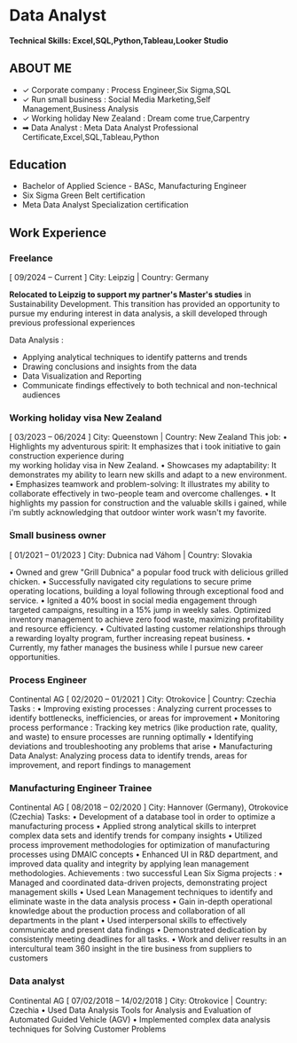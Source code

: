 # Data Analyst

#### Technical Skills: Excel,SQL,Python,Tableau,Looker Studio

## ABOUT ME
- ✓ Corporate company : Process Engineer,Six Sigma,SQL
- ✓ Run small business : Social Media Marketing,Self Management,Business Analysis
- ✓ Working holiday New Zealand : Dream come true,Carpentry
- ➡ Data Analyst : Meta Data Analyst Professional Certificate,Excel,SQL,Tableau,Python

## Education 

- Bachelor of Applied Science - BASc, Manufacturing Engineer 
- Six Sigma Green Belt certification
- Meta Data Analyst Specialization certification

## Work Experience

### Freelance 
[ 09/2024 – Current ] 
City: Leipzig | Country: Germany 

**Relocated to Leipzig to support my partner's Master's studies** in Sustainability Development. This transition has
provided an opportunity to pursue my enduring interest in data analysis, a skill developed through previous
professional experiences

Data Analysis :
- Applying analytical techniques to identify patterns and trends
- Drawing conclusions and insights from the data
- Data Visualization and Reporting
- Communicate findings effectively to both technical and non-technical audiences

### Working holiday visa New Zealand 
[ 03/2023 – 06/2024 ] 
City: Queenstown | Country: New Zealand 
This job:
    • Highlights my adventurous spirit: It emphasizes that i took initiative to gain construction experience during  
      my working holiday visa in New Zealand.
    • Showcases my adaptability: It demonstrates my ability to learn new skills and adapt to a new environment.
    • Emphasizes teamwork and problem-solving: It illustrates my ability to collaborate effectively in two-people team
      and overcome challenges.
    • It highlights my passion for construction and the valuable skills i gained, while i'm subtly acknowledging that
      outdoor winter work wasn't my favorite.

### Small business owner 
[ 01/2021 – 01/2023 ] 
City: Dubnica nad Váhom | Country: Slovakia 

  • Owned and grew "Grill Dubnica" a popular food truck with delicious grilled chicken.
  • Successfully navigated city regulations to secure prime operating locations, building a loyal following through
    exceptional food and service.
  • Ignited a 40% boost in social media engagement through targeted campaigns, resulting in a 15% jump in weekly
    sales. Optimized inventory management to achieve zero food waste, maximizing profitability and resource
    efficiency.
  • Cultivated lasting customer relationships through a rewarding loyalty program, further increasing repeat business.
  • Currently, my father manages the business while I pursue new career opportunities.


### Process Engineer 
Continental AG [ 02/2020 – 01/2021 ] 
City: Otrokovice | Country: Czechia 
Tasks :
  • Improving existing processes : Analyzing current processes to identify bottlenecks, inefficiencies, or areas for
    improvement
  • Monitoring process performance : Tracking key metrics (like production rate, quality, and waste) to ensure
    processes are running optimally
  • Identifying deviations and troubleshooting any problems that arise
  • Manufacturing Data Analyst: Analyzing process data to identify trends, areas for improvement, and report
    findings to management


### Manufacturing Engineer Trainee 
Continental AG [ 08/2018 – 02/2020 ] 
City: Hannover (Germany), Otrokovice (Czechia) 
Tasks:
  • Development of a database tool in order to optimize a manufacturing process
  • Applied strong analytical skills to interpret complex data sets and identify trends for company insights
  • Utilized process improvement methodologies for optimization of manufacturing processes using DMAIC
    concepts
  • Enhanced UI in R&D department, and improved data quality and integrity by applying lean management
    methodologies.
Achievements : two successful Lean Six Sigma projects :
  • Managed and coordinated data-driven projects, demonstrating project management skills
  • Used Lean Management techniques to identify and eliminate waste in the data analysis process
  • Gain in-depth operational knowledge about the production process and collaboration of all departments in the
    plant
  • Used interpersonal skills to effectively communicate and present data findings
  • Demonstrated dedication by consistently meeting deadlines for all tasks.
  • Work and deliver results in an intercultural team 360 insight in the tire business from suppliers to customers
  
### Data analyst 
Continental AG [ 07/02/2018 – 14/02/2018 ] 
City: Otrokovice | Country: Czechia 
  • Used Data Analysis Tools for Analysis and Evaluation of Automated Guided Vehicle (AGV)
  • Implemented complex data analysis techniques for Solving Customer Problems
